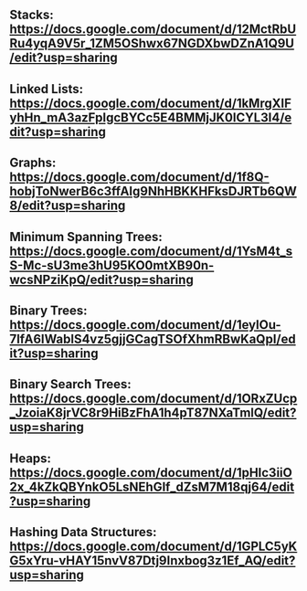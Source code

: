 ## Stacks: https://docs.google.com/document/d/12MctRbURu4yqA9V5r_1ZM5OShwx67NGDXbwDZnA1Q9U/edit?usp=sharing

## Linked Lists: https://docs.google.com/document/d/1kMrgXIFyhHn_mA3azFpIgcBYCc5E4BMMjJK0lCYL3I4/edit?usp=sharing

## Graphs: https://docs.google.com/document/d/1f8Q-hobjToNwerB6c3ffAIg9NhHBKKHFksDJRTb6QW8/edit?usp=sharing

## Minimum Spanning Trees: https://docs.google.com/document/d/1YsM4t_sS-Mc-sU3me3hU95KO0mtXB90n-wcsNPziKpQ/edit?usp=sharing

## Binary Trees: https://docs.google.com/document/d/1eylOu-7IfA6IWablS4vz5gjjGCagTSOfXhmRBwKaQpI/edit?usp=sharing

## Binary Search Trees: https://docs.google.com/document/d/1ORxZUcp_JzoiaK8jrVC8r9HiBzFhA1h4pT87NXaTmlQ/edit?usp=sharing

## Heaps: https://docs.google.com/document/d/1pHIc3iiO2x_4kZkQBYnkO5LsNEhGIf_dZsM7M18qj64/edit?usp=sharing

## Hashing Data Structures: https://docs.google.com/document/d/1GPLC5yKG5xYru-vHAY15nvV87Dtj9Inxbog3z1Ef_AQ/edit?usp=sharing
